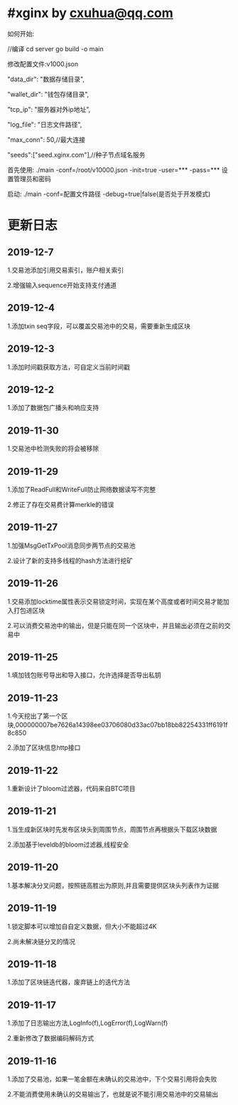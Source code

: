 #xginx by cxuhua@qq.com
=====================================
如何开始:

//编译
cd server
go build -o main

修改配置文件:v1000.json

"data_dir": "数据存储目录",

"wallet_dir": "钱包存储目录",

"tcp_ip": "服务器对外ip地址",

"log_file": "日志文件路径",

"max_conn": 50,//最大连接

"seeds":["seed.xginx.com"],//种子节点域名服务

首先使用: ./main -conf=/root/v10000.json -init=true -user=*** -pass=*** 设置管理员和密码

启动: ./main -conf=配置文件路径 -debug=true|false(是否处于开发模式)

更新日志
=====================================
2019-12-7
----------------
1.交易池添加引用交易索引，账户相关索引

2.增强输入sequence开始支持支付通道

2019-12-4
----------------
1.添加txin seq字段，可以覆盖交易池中的交易，需要重新生成区块

2019-12-3
----------------
1.添加时间戳获取方法，可自定义当前时间戳

2019-12-2
----------------
1.添加了数据包广播头和响应支持

2019-11-30
----------------
1.交易池中检测失败的将会被移除

2019-11-29
----------------
1.添加了ReadFull和WriteFull防止网络数据读写不完整

2.修正了存在交易费计算merkle的错误

2019-11-27
----------------
1.加强MsgGetTxPool消息同步两节点的交易池

2.设计了新的支持多线程的hash方法进行挖矿

2019-11-26
----------------
1.交易添加locktime属性表示交易锁定时间，实现在某个高度或者时间交易才能加入打包进区块

2.可以消费交易池中的输出，但是只能在同一个区块中，并且输出必须在之前的交易中

2019-11-25
----------------
1.填加钱包账号导出和导入接口，允许选择是否导出私钥

2019-11-23
----------------
1.今天挖出了第一个区块,000000007be7626a14398ee03706080d33ac07bb18bb82254331ff6191f8c850

2.添加了区块信息http接口

2019-11-22
----------------
1.重新设计了bloom过滤器，代码来自BTC项目

2019-11-21
----------------
1.当生成新区块时先发布区块头到周围节点，周围节点再根据头下载区块数据

2.添加基于leveldb的bloom过滤器,线程安全


2019-11-20
----------------
1.基本解决分叉问题，按照链高胜出为原则,并且需要提供区块头列表作为证据


2019-11-19
----------------
1.锁定脚本可以增加自自定义数据，但大小不能超过4K

2.尚未解决链分叉的情况


2019-11-18
----------------
1.添加了区块链迭代器，废弃链上的迭代方法


2019-11-17
----------------
1.添加了日志输出方法,LogInfo(f),LogError(f),LogWarn(f)

2.重新修改了数据编码解码方式


2019-11-16
----------------
1.添加了交易池，如果一笔金额在未确认的交易池中，下个交易引用将会失败

2.不能消费使用未确认的交易输出了，也就是说不能引用交易池中的交易输出